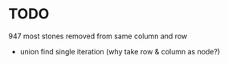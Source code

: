 # TODO
947 most stones removed from same column and row 
 - union find single iteration (why take row & column as node?)
